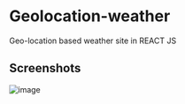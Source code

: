 # Geolocation-weather
Geo-location based weather site in REACT JS

Screenshots
--------------
![image](https://github.com/Vikram-Choudhary/Geolocation-weather/tree/master/src/ScreenShots/1.JPG)